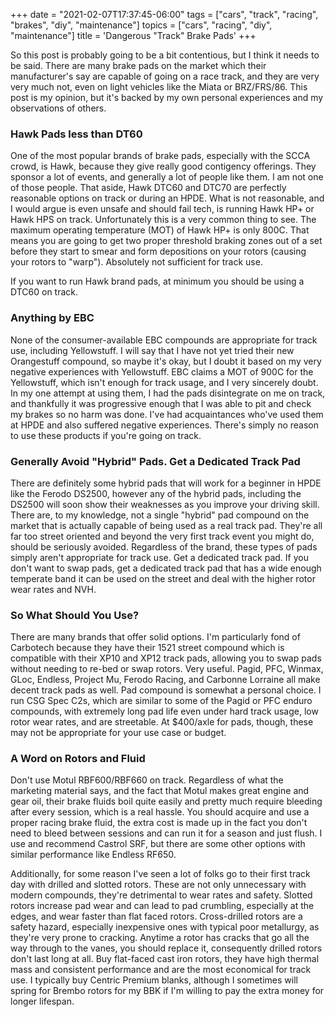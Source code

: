 +++
date = "2021-02-07T17:37:45-06:00"
tags = ["cars", "track", "racing", "brakes", "diy", "maintenance"]
topics = ["cars", "racing", "diy", "maintenance"]
title = 'Dangerous "Track" Brake Pads'
+++

So this post is probably going to be a bit contentious, but I think it needs to be said.  There are many brake pads on the market which their manufacturer's say are capable of going on a race track, and they are very very much not, even on light vehicles like the Miata or BRZ/FRS/86.  This post is my opinion, but it's backed by my own personal experiences and my observations of others.

### Hawk Pads less than DT60

One of the most popular brands of brake pads, especially with the SCCA crowd, is Hawk, because they give really good contigency offerings.  They sponsor a lot of events, and generally a lot of people like them.  I am not one of those people.  That aside, Hawk DTC60 and DTC70 are perfectly reasonable options on track or during an HPDE.  What is not reasonable, and I would argue is even unsafe and should fail tech, is running Hawk HP+ or Hawk HPS on track.  Unfortunately this is a very common thing to see.  The maximum operating temperature (MOT) of Hawk HP+ is only 800C.  That means you are going to get two proper threshold braking zones out of a set before they start to smear and form depositions on your rotors (causing your rotors to "warp").  Absolutely not sufficient for track use.

If you want to run Hawk brand pads, at minimum you should be using a DTC60 on track.


### Anything by EBC

None of the consumer-available EBC compounds are appropriate for track use, including Yellowstuff.  I will say that I have not yet tried their new Orangestuff compound, so maybe it's okay, but I doubt it based on my very negative experiences with Yellowstuff.  EBC claims a MOT of 900C for the Yellowstuff, which isn't enough for track usage, and I very sincerely doubt.  In my one attempt at using them, I had the pads disintegrate on me on track, and thankfully it was progressive enough that I was able to pit and check my brakes so no harm was done.  I've had acquaintances who've used them at HPDE and also suffered negative experiences.  There's simply no reason to use these products if you're going on track.

### Generally Avoid "Hybrid" Pads.  Get a Dedicated Track Pad

There are definitely some hybrid pads that will work for a beginner in HPDE like the Ferodo DS2500, however any of the hybrid pads, including the DS2500 will soon show their weaknesses as you improve your driving skill.  There are, to my knowledge, not a single "hybrid" pad compound on the market that is actually capable of being used as a real track pad.  They're all far too street oriented and beyond the very first track event you might do, should be seriously avoided.  Regardless of the brand, these types of pads simply aren't appropriate for track use.  Get a dedicated track pad.  If you don't want to swap pads, get a dedicated track pad that has a wide enough temperate band it can be used on the street and deal with the higher rotor wear rates and NVH.

### So What Should You Use?

There are many brands that offer solid options.  I'm particularly fond of Carbotech because they have their 1521 street compound which is compatible with their XP10 and XP12 track pads, allowing you to swap pads without needing to re-bed or swap rotors.  Very useful.  Pagid, PFC, Winmax, GLoc, Endless, Project Mu, Ferodo Racing, and Carbonne Lorraine all make decent track pads as well.  Pad compound is somewhat a personal choice.  I run CSG Spec C2s, which are similar to some of the Pagid or PFC enduro compounds, with extremely long pad life even under hard track usage, low rotor wear rates, and are streetable.  At $400/axle for pads, though, these may not be appropriate for your use case or budget.

### A Word on Rotors and Fluid

Don't use Motul RBF600/RBF660 on track.  Regardless of what the marketing material says, and the fact that Motul makes great engine and gear oil, their brake fluids boil quite easily and pretty much require bleeding after every session, which is a real hassle.  You should acquire and use a proper racing brake fluid, the extra cost is made up in the fact you don't need to bleed between sessions and can run it for a season and just flush.  I use and recommend Castrol SRF, but there are some other options with similar performance like Endless RF650.

Additionally, for some reason I've seen a lot of folks go to their first track day with drilled and slotted rotors.  These are not only unnecessary with modern compounds, they're detrimental to wear rates and safety.  Slotted rotors increase pad wear and can lead to pad crumbling, especially at the edges, and wear faster than flat faced rotors.  Cross-drilled rotors are a safety hazard, especially inexpensive ones with typical poor metallurgy, as they're very prone to cracking.  Anytime a rotor has cracks that go all the way through to the vanes, you should replace it, consequently drilled rotors don't last long at all.  Buy flat-faced cast iron rotors, they have high thermal mass and consistent performance and are the most economical for track use.  I typically buy Centric Premium blanks, although I sometimes will spring for Brembo rotors for my BBK if I'm willing to pay the extra money for longer lifespan.


